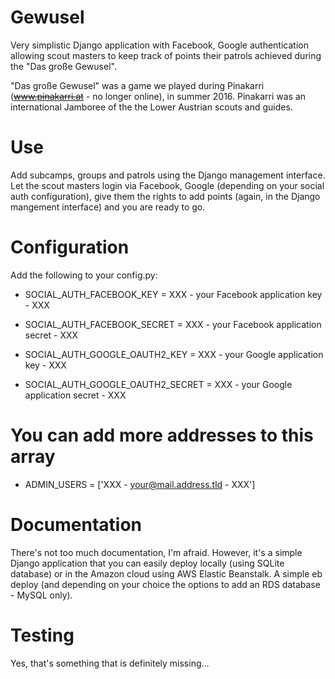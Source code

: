 Gewusel
=======

Very simplistic Django application with Facebook, Google
authentication allowing scout masters to keep track of points
their patrols achieved during the "Das große Gewusel".

"Das große Gewusel" was a game we played during Pinakarri
(~~www.pinakarri.at~~ - no longer online), in summer 2016. Pinakarri
was an international Jamboree of the the Lower Austrian scouts and guides.

Use
===

Add subcamps, groups and patrols using the Django management interface.
Let the scout masters login via Facebook, Google (depending on your
social auth configuration), give them the rights to add points (again,
in the Django mangement interface) and you are ready to go.

Configuration
=============

Add the following to your config.py:
- SOCIAL_AUTH_FACEBOOK_KEY = XXX - your Facebook application key - XXX
- SOCIAL_AUTH_FACEBOOK_SECRET = XXX - your Facebook application secret - XXX

- SOCIAL_AUTH_GOOGLE_OAUTH2_KEY = XXX - your Google application key - XXX
- SOCIAL_AUTH_GOOGLE_OAUTH2_SECRET = XXX - your Google application secret - XXX

# You can add more addresses to this array
- ADMIN_USERS = ['XXX - your@mail.address.tld - XXX']

Documentation
=============

There's not too much documentation, I'm afraid. However, it's a simple
Django application that you can easily deploy locally (using SQLite
database) or in the Amazon cloud using AWS Elastic Beanstalk. A simple
eb deploy (and depending on your choice the options to add an RDS
database - MySQL only).

Testing
=======

Yes, that's something that is definitely missing...
